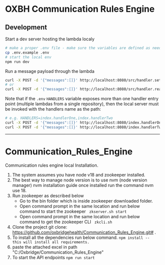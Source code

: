 # OXBH Communication Rules Engine

## Development

Start a dev server hosting the lambda localy
```bash
# make a proper .env file - make sure the variables are defined as needed
cp .env.example .env
# start the local env
npm run dev
```

Run a message payload through the lambda
```bash
curl -X POST -d '{"messages":[]}' http://localhost:8080/src/handler.setupZnodes
# or
curl -X POST -d '{"messages":[]}' http://localhost:8080/src/handler.readData
```

Note that if the `.env` `HANDLERS` variable exposes more than one handler
entry point (multiple lambdas from a single repository), then the local server
must be invoked with the handlers name as the path:

```bash
# e.g. HANDLERS=index.handlerOne,index.handlerTwo
curl -X POST -d '{"messages":[]}' http://localhost:8080/index.handlerOne
curl -X POST -d '{"messages":[]}' http://localhost:8080/index.handlerTwo
```

---

# Communication_Rules_Engine
Communication rules engine local Installation.

1) The system assumes you have node v18 and zookeeper installed.
2) The best way to manage node version is to use nvm (node version manager) nvm installation guide
once installed run the command nvm use 18.
3) Run zookeeper as described below
     * Go to the bin folder which is inside zookeeper downloaded folder.
     * Open command prompt in the same location and run below command to start the zookeeper
         ``` zkserver.sh start```
     * Open command prompt in the same location and run below command to get the zookeeper CLI
         ``` zkcli.sh```
4) Clone the project git clone: https://github.com/oxbridgehealth/Communication_Rules_Engine.git# .
7) To install all the dependencies run below command.
    ```npm install -- this will install all requirements.```
8) paste the attached excel in path "C:/Oxbridge/Communication_Rules_Engine"
9) To start the API endpoints
    ```npm run start ```
